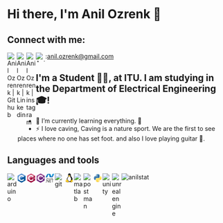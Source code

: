 # Hi there, I'm Anil Ozrenk 👋 

## Connect with me:
[<img align="left" alt="Anil Ozrenk | Github" width="22px" src="https://www.svgrepo.com/show/217753/github.svg" />][github]
[<img align="left" alt="Anil Ozrenk | Linkedin" width="22px" src="https://www.svgrepo.com/show/134579/linkedin.svg" />][linkedin]
[<img align="left" alt="Anil Ozrenk | instagram" width="22px" src="https://www.svgrepo.com/show/111199/instagram.svg" />][instagram]
<img align="left" alt="Anil Ozrenk | email" width="22px" height="22px" src="https://www.svgrepo.com/show/56023/email.svg" />:anil.ozrenk@gmail.com

## I'm a Student 👨‍🎓, at ITU. I am studying in the Department of Electrical Engineering🎓!
- 🌱 I’m currently learning everything. 🤖
- ⚡ I love caving, Caving is a nature sport. We are the first to see places where no one has set foot. and also I love playing guitar :guitar:.
## Languages and tools
<img align="left" alt="arduino" width="22px" src="https://cdn.worldvectorlogo.com/logos/arduino-1.svg" />
<img align="left" alt="c" width="22px" src="https://raw.githubusercontent.com/devicons/devicon/master/icons/c/c-original.svg" />
<img align="left" alt="c++" width="22px" src="https://raw.githubusercontent.com/devicons/devicon/master/icons/cplusplus/cplusplus-original.svg" />
<img align="left" alt="c#" width="22px" src="https://raw.githubusercontent.com/devicons/devicon/master/icons/csharp/csharp-original.svg" />
<img align="left" alt="dotnet" width="22px" src="https://raw.githubusercontent.com/devicons/devicon/master/icons/dot-net/dot-net-original-wordmark.svg" />
<img align="left" alt="git" width="22px" src="https://www.vectorlogo.zone/logos/git-scm/git-scm-icon.svg" />
<img align="left" alt="linux" width="22px" src="https://raw.githubusercontent.com/devicons/devicon/master/icons/linux/linux-original.svg" />
<img align="left" alt="matlab" width="22px" src="https://upload.wikimedia.org/wikipedia/commons/2/21/Matlab_Logo.png" />
<img align="left" alt="postman" width="22px" src="https://www.vectorlogo.zone/logos/getpostman/getpostman-icon.svg" />
<img align="left" alt="python" width="22px" src="https://raw.githubusercontent.com/devicons/devicon/master/icons/python/python-original.svg" />
<img align="left" alt="unity" width="22px" src="https://www.vectorlogo.zone/logos/unity3d/unity3d-icon.svg" />
<img align="left" alt="unreal engine" width="22px" src="https://raw.githubusercontent.com/kenangundogan/fontisto/036b7eca71aab1bef8e6a0518f7329f13ed62f6b/icons/svg/brand/unreal-engine.svg" />

<img align="left" alt="anilstat" src="https://github-readme-stats.vercel.app/api/top-langs?username=anilozrenk&show_icons=true&locale=en&layout=compact&theme=dark" />

[linkedin]: https://www.linkedin.com/in/anil-ozrenk/
[instagram]: https://instagram.com/anil_ozrenk
[github]: https://github.com/anilozrenk
[email]: anil.ozrenk@gmail.com